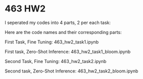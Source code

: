 # 463 HW2
I seperated my codes into 4 parts, 2 per each task:


Here are the code names and their corresponding parts:


First Task, Fine Tuning: 463_hw2_task1.ipynb


First task, Zero-Shot Inference: 463_hw2_task1_bloom.ipynb


Second Task, Fine Tuning: 463_hw2_task2.ipynb


Second task, Zero-Shot Inference: 463_hw2_task2_bloom.ipynb
